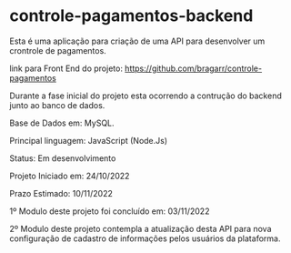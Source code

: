 # controle-pagamentos-backend

Esta é uma aplicação para criação de uma API para desenvolver um crontrole de pagamentos.

link para Front End do projeto: https://github.com/bragarr/controle-pagamentos

Durante a fase inicial do projeto esta ocorrendo a contrução do backend junto ao banco de dados.

Base de Dados em: MySQL.

Principal linguagem: JavaScript (Node.Js)

Status: Em desenvolvimento

Projeto Iniciado em: 24/10/2022

Prazo Estimado: 10/11/2022

1º Modulo deste projeto foi concluído em: 03/11/2022

2º Modulo deste projeto contempla a atualização desta API para nova configuração de cadastro de informações pelos usuários da plataforma.
